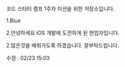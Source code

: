 코드 스타터 캠프 1주차 미션을 위한 저장소입니다.  

1.Blue  

2.안녕하세요 iOS 개발에 도전하게 된 현업자입니다.  

2.많은것을 배워가도록 하겠습니다. 잘부탁드립니다.  

수정 : 02/23 15:03  

